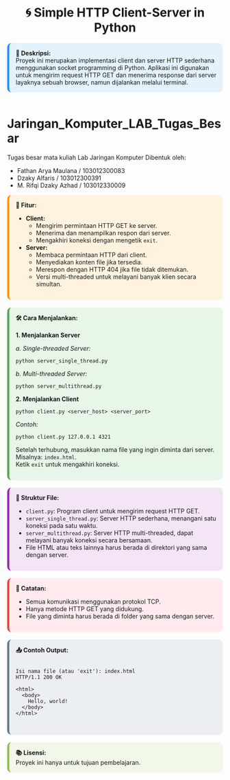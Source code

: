 <h1 align="center">🌀 Simple HTTP Client-Server in Python</h1>

<div style="background-color:#E3F2FD;padding:15px;border-radius:10px;border-left:5px solid #2196F3;">
  <strong>📌 Deskripsi:</strong><br>
  Proyek ini merupakan implementasi client dan server HTTP sederhana menggunakan socket programming di Python. Aplikasi ini digunakan untuk mengirim request HTTP GET dan menerima response dari server layaknya sebuah browser, namun dijalankan melalui terminal.
</div>

<br>

# Jaringan_Komputer_LAB_Tugas_Besar

Tugas besar mata kuliah Lab Jaringan Komputer
Dibentuk oleh:

- Fathan Arya Maulana / 103012300083
- Dzaky Alfaris / 103012300391
- M. Rifqi Dzaky Azhad / 103012330009

<div style="background-color:#FFF3E0;padding:15px;border-radius:10px;border-left:5px solid #FF9800;">
  <strong>🚀 Fitur:</strong><br>
  <ul>
    <li><strong>Client:</strong>
      <ul>
        <li>Mengirim permintaan HTTP GET ke server.</li>
        <li>Menerima dan menampilkan respon dari server.</li>
        <li>Mengakhiri koneksi dengan mengetik <code>exit</code>.</li>
      </ul>
    </li>
    <li><strong>Server:</strong>
      <ul>
        <li>Membaca permintaan HTTP dari client.</li>
        <li>Menyediakan konten file jika tersedia.</li>
        <li>Merespon dengan HTTP 404 jika file tidak ditemukan.</li>
        <li>Versi multi-threaded untuk melayani banyak klien secara simultan.</li>
      </ul>
    </li>
  </ul>
</div>

<br>

<div style="background-color:#E8F5E9;padding:15px;border-radius:10px;border-left:5px solid #4CAF50;">
  <strong>🛠️ Cara Menjalankan:</strong><br><br>
  <strong>1. Menjalankan Server</strong><br>

<em>a. Single-threaded Server:</em><br>

  <pre><code>python server_single_thread.py</code></pre>

<em>b. Multi-threaded Server:</em><br>

  <pre><code>python server_multithread.py</code></pre>

<strong>2. Menjalankan Client</strong><br>

  <pre><code>python client.py &lt;server_host&gt; &lt;server_port&gt;</code></pre>

<em>Contoh:</em>

  <pre><code>python client.py 127.0.0.1 4321</code></pre>

Setelah terhubung, masukkan nama file yang ingin diminta dari server. Misalnya: <code>index.html</code>.<br>
Ketik <code>exit</code> untuk mengakhiri koneksi.

</div>

<br>

<div style="background-color:#F3E5F5;padding:15px;border-radius:10px;border-left:5px solid #9C27B0;">
  <strong>📁 Struktur File:</strong>
  <ul>
    <li><code>client.py</code>: Program client untuk mengirim request HTTP GET.</li>
    <li><code>server_single_thread.py</code>: Server HTTP sederhana, menangani satu koneksi pada satu waktu.</li>
    <li><code>server_multithread.py</code>: Server HTTP multi-threaded, dapat melayani banyak koneksi secara bersamaan.</li>
    <li>File HTML atau teks lainnya harus berada di direktori yang sama dengan server.</li>
  </ul>
</div>

<br>

<div style="background-color:#FFEBEE;padding:15px;border-radius:10px;border-left:5px solid #F44336;">
  <strong>📝 Catatan:</strong>
  <ul>
    <li>Semua komunikasi menggunakan protokol TCP.</li>
    <li>Hanya metode HTTP GET yang didukung.</li>
    <li>File yang diminta harus berada di folder yang sama dengan server.</li>
  </ul>
</div>

<br>

<div style="background-color:#ECEFF1;padding:15px;border-radius:10px;border-left:5px solid #607D8B;">
  <strong>📤 Contoh Output:</strong>

  <pre><code>
Isi nama file (atau 'exit'): index.html
HTTP/1.1 200 OK

&lt;html&gt;
  &lt;body&gt;
    Hello, world!
  &lt;/body&gt;
&lt;/html&gt;
  </code></pre>
</div>

<br>

<div style="background-color:#F1F8E9;padding:15px;border-radius:10px;border-left:5px solid #8BC34A;">
  <strong>📚 Lisensi:</strong><br>
  Proyek ini hanya untuk tujuan pembelajaran.
</div>
